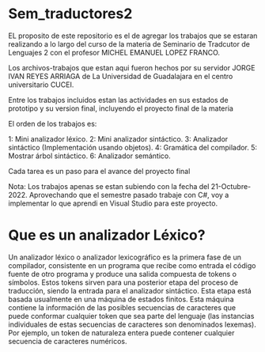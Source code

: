 # Sem_traductores2

EL proposito de este repositorio es el de agregar los trabajos que se estaran realizando a lo largo del curso de la materia de Seminario de Tradcutor de Lenguajes 2 con el profesor MICHEL EMANUEL LOPEZ FRANCO.

Los archivos-trabajos que estan aqui fueron hechos por su servidor JORGE IVAN REYES ARRIAGA de La Universidad de Guadalajara en el centro universitario CUCEI.

Entre los trabajos incluidos estan las actividades en sus estados de prototipo y su version final, incluyendo el proyecto final de la materia

El orden de los trabajos es:

1: Mini analizador léxico.
2: Mini analizador sintáctico.
3: Analizador sintáctico (Implementación usando objetos).
4: Gramática del compilador.
5: Mostrar árbol sintáctico.
6: Analizador semántico.

Cada tarea es un paso para el avance del proyecto final

Nota: Los trabajos apenas se estan subiendo con la fecha del 21-Octubre-2022.
Aprovechando que el semestre pasado trabaje con C#, voy a implementar lo que aprendi en Visual Studio para este proyecto.

# Que es un analizador Léxico?

Un analizador léxico o analizador lexicográfico es la primera fase de un compilador,
consistente en un programa que recibe como entrada el código fuente de otro
programa y produce una salida compuesta de tokens o símbolos. Estos tokens sirven
para una posterior etapa del proceso de traducción, siendo la entrada para el analizador
sintáctico.
Esta etapa está basada usualmente en una máquina de estados finitos. Esta
máquina contiene la información de las posibles secuencias de caracteres que
puede conformar cualquier token que sea parte del lenguaje (las instancias
individuales de estas secuencias de caracteres son denominados lexemas). Por
ejemplo, un token de naturaleza entera puede contener cualquier secuencia de
caracteres numéricos.
